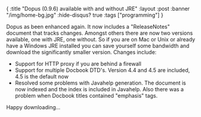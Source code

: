 {
  :title "Dopus (0.9.6) available with and without JRE"
  :layout :post
  :banner "/img/home-bg.jpg"
  :hide-disqus? true
  :tags ["programming"]
}

Dopus as been enhanced again. It now includes a "ReleaseNotes" document that tracks changes. Amongst others there are now two versions available, one with JRE, one without. So if you are on Mac or Unix or already have a Windows JRE installed you can save yourself some bandwidth and download the significantly smaller version. Changes include:

-   Support for HTTP proxy if you are behind a firewall
-   Support for multiple Docbook DTD's. Version 4.4 and 4.5 are included, 4.5 is the default now
-   Resolved some problems with Javahelp generation. The document is now indexed and the index is included in Javahelp. Also there was a problem when Docbook titles contained "emphasis" tags.

Happy downloading...
